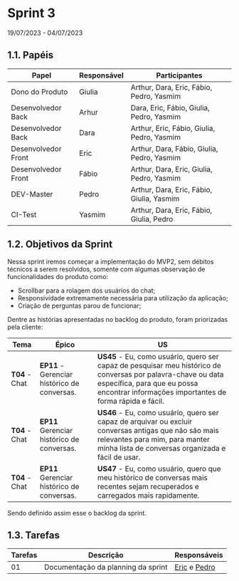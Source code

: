 # Sprint 3
19/07/2023 - 04/07/2023


## 1.1. Papéis
<!-- Papeis que cada membro exerceu durante essa sprint -->
Papel | Responsável | Participantes
----- | ----------- | -------------
Dono do Produto | Giulia | Arthur, Dara, Eric, Fábio, Pedro, Yasmim
Desenvolvedor Back | Arhur | Dara, Eric, Fábio, Giulia, Pedro, Yasmim
Desenvolvedor Back | Dara | Arthur, Eric, Fábio, Giulia, Pedro, Yasmim
Desenvolvedor Front| Eric | Arthur, Dara, Fábio, Giulia, Pedro, Yasmim
Desenvolvedor Front| Fábio | Arthur, Dara, Eric, Giulia, Pedro, Yasmim
DEV-Master| Pedro | Arthur, Dara, Eric, Fábio, Giulia, Yasmim
CI-Test| Yasmim | Arthur, Dara, Eric, Fábio, Giulia, Pedro

## 1.2. Objetivos da Sprint
<!-- descrever de forma geral o objetivo da sprint -->
Nessa sprint iremos começar a implementação do MVP2, sem débitos técnicos a serem resolvidos, somente com algumas observação de funcionalidades do produto como:

- Scrollbar para a rolagem dos usuários do chat;
- Responsividade extremamente necessária para utilização da aplicação;
- Criação de perguntas parou de funcionar;

Dentre as histórias apresentadas no backlog do produto, foram priorizadas pela cliente: 

| Tema | Épico | US |
|------|-------|----|
|**T04** - Chat|**EP11** - Gerenciar histórico de conversas.|**US45** - Eu, como usuário, quero ser capaz de pesquisar meu histórico de conversas por palavra-chave ou data específica, para que eu possa encontrar informações importantes de forma rápida e fácil.|
|**T04** - Chat|**EP11** Gerenciar histórico de conversas.|**US46** - Eu, como usuário, quero ser capaz de arquivar ou excluir conversas antigas que não são mais relevantes para mim, para manter minha lista de conversas organizada e fácil de usar.|
|**T04** - Chat|**EP11** Gerenciar histórico de conversas.|**US47** - Eu, como usuário, quero que meu histórico de conversas mais recentes sejam recuperados e carregados mais rapidamente.|

Sendo definido assim esse o backlog da sprint.


## 1.3. Tarefas
<!-- descrever as issues que definimos para essa sprint e alocar um responsavel por ela -->
Tarefas | Descrição | Responsáveis
------ | --------- | -----------
01 | Documentação da planning da sprint |[Eric](https://github.com/ericbky) e [Pedro](https://github.com/lucasdray)|

